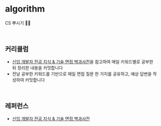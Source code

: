 # algorithm

CS 뿌시기 🥊💥

<br/>

## 커리큘럼

- [신입 개발자 전공 지식 & 기술 면접 백과사전](https://github.com/gyoogle/tech-interview-for-developer)을 참고하여 매일 키워드별로 공부한 뒤 정리한 내용을 커밋합니다
- 전날 공부한 키워드를 기반으로 매일 면접 질문 한 가지를 공유하고, 예상 답변을 작성하여 커밋합니다

<br/>

## 레퍼런스

- [신입 개발자 전공 지식 & 기술 면접 백과사전](https://github.com/gyoogle/tech-interview-for-developer)
